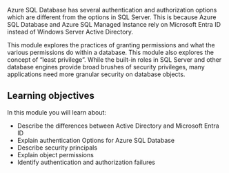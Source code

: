 Azure SQL Database has several authentication and authorization options which are different from the options in SQL Server. This is because Azure SQL Database and Azure SQL Managed Instance rely on Microsoft Entra ID instead of Windows Server Active Directory.

This module explores the practices of granting permissions and what the various permissions do within a database. This module also explores the concept of “least privilege”. While the built-in roles in SQL Server and other database engines provide broad brushes of security privileges, many applications need more granular security on database objects.

## Learning objectives

In this module you will learn about:

- Describe the differences between Active Directory and Microsoft Entra ID
- Explain authentication Options for Azure SQL Database
- Describe security principals
- Explain object permissions
- Identify authentication and authorization failures
